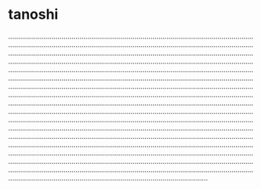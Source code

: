 # tanoshi

.................................................................................................................................................................................................................................................................................................................................................................................................................................................................................................................................................................................................................................................................................................................................................................................................................................................................................................................................................................................................................................................................................................................................................................................................................................................................................................................................................................................................................................................................................................................................................................................................................................................................................................................................................................................................................................................................................................................................................................................................................................................................................................................................................................................................................................................................................................